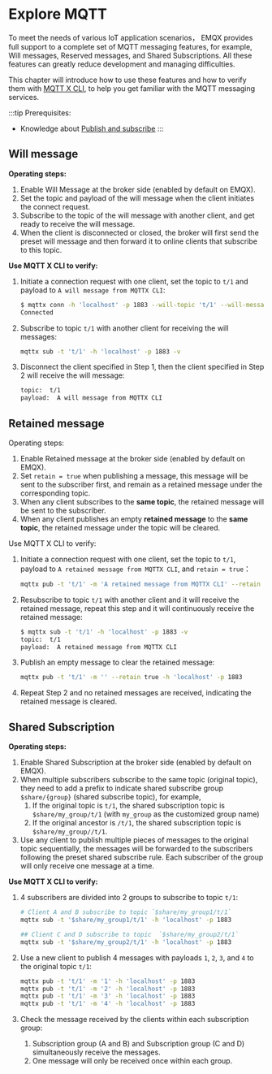 # Explore MQTT

To meet the needs of various IoT application scenarios， EMQX provides full support to a complete set of MQTT messaging features, for example, Will messages, Reserved messages, and Shared Subscriptions. All these features can greatly reduce development and managing difficulties.

This chapter will introduce how to use these features and how to verify them with [MQTT X CLI](https://mqttx.app/cli), to help you get familiar with the MQTT messaging services.

:::tip Prerequisites:

- Knowledge about [Publish and subscribe](./mqtt-publish-and-subscribe.md)
  :::

## Will message

**Operating steps:**

1. Enable Will Message at the broker side (enabled by default on EMQX). 
2. Set the topic and payload of the will message when the client initiates the connect request.
3. Subscribe to the topic of the will message with another client, and get ready to receive the will message. 
4. When the client is disconnected or closed, the broker will first send the preset will message and then forward it to online clients that subscribe to this topic.

**Use MQTT X CLI to verify:**

1. Initiate a connection request with one client, set the topic to `t/1` and payload to `A will message from MQTTX CLI`:

   ```bash
   $ mqttx conn -h 'localhost' -p 1883 --will-topic 't/1' --will-message 'A will message from MQTTX CLI'
   Connected
   ```

2. Subscribe to topic `t/1` with another client for receiving the will messages:

   ```bash
   mqttx sub -t 't/1' -h 'localhost' -p 1883 -v
   ```

3. Disconnect the client specified in Step 1, then the client specified in Step 2 will receive the will message:

   ```bash
   topic:  t/1
   payload:  A will message from MQTTX CLI
   ```

## Retained message

Operating steps:

1. Enable Retained message at the broker side (enabled by default on EMQX). 
2. Set `retain = true` when publishing a message, this message will be sent to the subscriber first, and remain as a retained message under the corresponding topic.
3. When any client subscribes to the **same topic**, the retained message will be sent to the subscriber.
4. When any client publishes an empty **retained message**  to the **same topic**, the retained message under the topic will be cleared.

Use MQTT X CLI to verify:

1. Initiate a connection request with one client, set the topic to `t/1`, payload to `A retained message from MQTTX CLI`,  and `retain = true`：

   ```bash
   mqttx pub -t 't/1' -m 'A retained message from MQTTX CLI' --retain true -h 'localhost' -p 1883
   ```

2. Resubscribe to topic `t/1` with another client and it will receive the retained message, repeat this step and it will continuously receive the retained message:

   ```bash
   $ mqttx sub -t 't/1' -h 'localhost' -p 1883 -v
   topic:  t/1
   payload:  A retained message from MQTTX CLI
   ```

3. Publish an empty message to clear the retained message:

   ```bash
   mqttx pub -t 't/1' -m '' --retain true -h 'localhost' -p 1883
   ```

4. Repeat Step 2 and no retained messages are received, indicating the retained message is cleared. 

## Shared Subscription

**Operating steps:**

1. Enable Shared Subscription at the broker side (enabled by default on EMQX). 
2. When multiple subscribers subscribe to the same topic (original topic), they need to add a prefix to indicate shared subscribe group `$share/{group}` (shared subscribe topic), for example,
   1. If the original topic is `t/1`, the shared subscription topic is `$share/my_group/t/1` (with `my_group` as the customized group name)
   2. If the original ancestor is `/t/1`, the shared subscription topic is `$share/my_group//t/1`.
3. Use any client to publish multiple pieces of messages to the original topic sequentially, the messages will be forwarded to the subscribers following the preset shared subscribe rule. Each subscriber of the group will only receive one message at a time.

**Use MQTT X CLI to verify:**

1. 4 subscribers are divided into 2 groups to subscribe to topic  `t/1`:

   ```bash
   # Client A and B subscribe to topic `$share/my_group1/t/1`
   mqttx sub -t '$share/my_group1/t/1' -h 'localhost' -p 1883
   
   ## Client C and D subscribe to topic  `$share/my_group2/t/1`
   mqttx sub -t '$share/my_group2/t/1' -h 'localhost' -p 1883
   ```

2. Use a new client to publish 4 messages with payloads `1`, `2`, `3`, and `4` to the original topic `t/1`:

   ```bash
   mqttx pub -t 't/1' -m '1' -h 'localhost' -p 1883
   mqttx pub -t 't/1' -m '2' -h 'localhost' -p 1883
   mqttx pub -t 't/1' -m '3' -h 'localhost' -p 1883
   mqttx pub -t 't/1' -m '4' -h 'localhost' -p 1883
   ```

3. Check the message received by the clients within each subscription group:

   1. Subscription group (A and B) and Subscription group (C and D) simultaneously receive the messages.
   2. One message will only be received once within each group.

